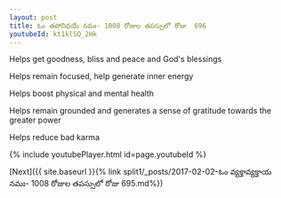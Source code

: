 ```yaml
---
layout: post
title: ఓం తపోనిధయే నమః- 1008 రోజుల తపస్సులో రోజు  696
youtubeId: kt1klSQ_2Hk
---
```

 
 
Helps get goodness, bliss and peace and God's blessings
 
Helps remain focused, help generate inner energy 
 
Helps boost physical and mental health 
 
Helps remain grounded and generates a sense of gratitude towards the greater power 
 
Helps reduce bad karma
 
 
 
 


{% include youtubePlayer.html id=page.youtubeId %}
 
[Next]({{ site.baseurl }}{% link  split1/_posts/2017-02-02-ఓం వ్యక్తావ్యక్తాయ నమః- 1008 రోజుల తపస్సులో రోజు  695.md%})
 

